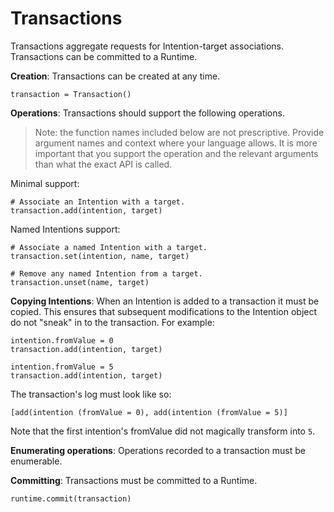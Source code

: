 # Transactions

Transactions aggregate requests for Intention-target associations. Transactions can be committed to a Runtime.

**Creation**: Transactions can be created at any time.

    transaction = Transaction()

**Operations**: Transactions should support the following operations.

> Note: the function names included below are not prescriptive. Provide argument names and context where your language allows. It is more important that you support the operation and the relevant arguments than what the exact API is called.

Minimal support:

    # Associate an Intention with a target.
    transaction.add(intention, target)

Named Intentions support:

    # Associate a named Intention with a target.
    transaction.set(intention, name, target)
    
    # Remove any named Intention from a target.
    transaction.unset(name, target)

**Copying Intentions**: When an Intention is added to a transaction it must be copied. This ensures that subsequent modifications to the Intention object do not "sneak" in to the transaction. For example:

    intention.fromValue = 0
    transaction.add(intention, target)
    
    intention.fromValue = 5
    transaction.add(intention, target)

The transaction's log must look like so:

    [add(intention (fromValue = 0), add(intention (fromValue = 5)]

Note that the first intention's fromValue did not magically transform into `5`.

**Enumerating operations**: Operations recorded to a transaction must be enumerable.

**Committing**: Transactions must be committed to a Runtime.

    runtime.commit(transaction)
